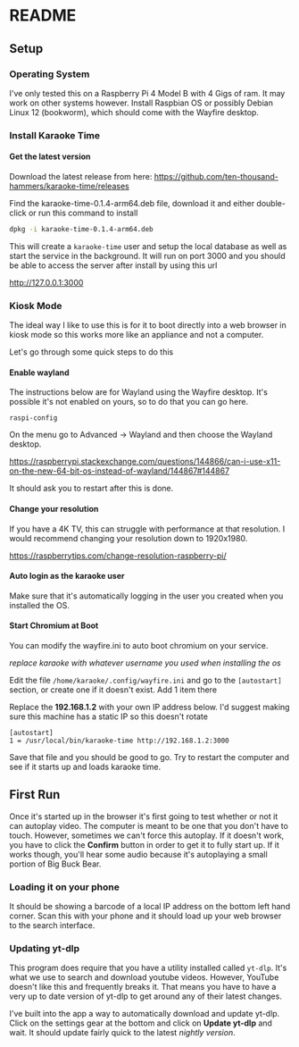 # README

## Setup

### Operating System

I've only tested this on a Raspberry Pi 4 Model B with 4 Gigs of ram. It may work on other systems however. Install Raspbian OS or possibly Debian Linux 12 (bookworm), which should come with the Wayfire desktop.

### Install Karaoke Time

#### Get the latest version

Download the latest release from here: https://github.com/ten-thousand-hammers/karaoke-time/releases

Find the karaoke-time-0.1.4-arm64.deb file, download it and either double-click or run this command to install

```bash
dpkg -i karaoke-time-0.1.4-arm64.deb
```

This will create a `karaoke-time` user and setup the local database as well as start the service in the background. It will run on port 3000 and you should be able to access the server after install by using this url

http://127.0.0.1:3000

### Kiosk Mode

The ideal way I like to use this is for it to boot directly into a web browser in kiosk mode so this works more like an appliance and not a computer.

Let's go through some quick steps to do this

#### Enable wayland

The instructions below are for Wayland using the Wayfire desktop. It's possible it's not enabled on yours, so to do that you can go here.

```
raspi-config
```

On the menu go to Advanced -> Wayland and then choose the Wayland desktop.

https://raspberrypi.stackexchange.com/questions/144866/can-i-use-x11-on-the-new-64-bit-os-instead-of-wayland/144867#144867

It should ask you to restart after this is done.

#### Change your resolution

If you have a 4K TV, this can struggle with performance at that resolution. I would recommend changing your resolution down to 1920x1980.

https://raspberrytips.com/change-resolution-raspberry-pi/

#### Auto login as the karaoke user

Make sure that it's automatically logging in the user you created when you installed the OS.

#### Start Chromium at Boot

You can modify the wayfire.ini to auto boot chromium on your service.

_replace karaoke with whatever username you used when installing the os_

Edit the file `/home/karaoke/.config/wayfire.ini` and go to the `[autostart]` section, or create one if it doesn't exist. Add 1 item there

Replace the **192.168.1.2** with your own IP address below. I'd suggest making sure this machine has a static IP so this doesn't rotate

```
[autostart]
1 = /usr/local/bin/karaoke-time http://192.168.1.2:3000
```

Save that file and you should be good to go. Try to restart the computer and see if it starts up and loads karaoke time.

## First Run

Once it's started up in the browser it's first going to test whether or not it can autoplay video. The computer is meant to be one that you don't have to touch. However, sometimes we can't force this autoplay. If it doesn't work, you have to click the **Confirm** button in order to get it to fully start up. If it works though, you'll hear some audio because it's autoplaying a small portion of Big Buck Bear.

### Loading it on your phone

It should be showing a barcode of a local IP address on the bottom left hand corner. Scan this with your phone and it should load up your web browser to the search interface.

### Updating yt-dlp

This program does require that you have a utility installed called `yt-dlp`. It's what we use to search and download youtube videos. However, YouTube doesn't like this and frequently breaks it. That means you have to have a very up to date version of yt-dlp to get around any of their latest changes.

I've built into the app a way to automatically download and update yt-dlp. Click on the settings gear at the bottom and click on **Update yt-dlp** and wait. It should update fairly quick to the latest _nightly version_.
